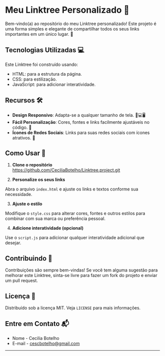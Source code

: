 # Meu Linktree Personalizado 🌳

Bem-vindo(a) ao repositório do meu Linktree personalizado! Este projeto é uma forma simples e elegante de compartilhar todos os seus links importantes em um único lugar. 🚀

## Tecnologias Utilizadas 💻

Este Linktree foi construído usando:

- HTML: para a estrutura da página.
- CSS: para estilização.
- JavaScript: para adicionar interatividade.

## Recursos 🛠

- **Design Responsivo**: Adapta-se a qualquer tamanho de tela. 📱💻🖥
- **Fácil Personalização**: Cores, fontes e links facilmente ajustáveis no código. 🎨
- **Ícones de Redes Sociais**: Links para suas redes sociais com ícones atrativos. 🔗

## Como Usar 📖

1. **Clone o repositório**
   https://github.com/CeciliaBotelho/Linktree.project.git
   

2. **Personalize os seus links**

Abra o arquivo `index.html` e ajuste os links e textos conforme sua necessidade.

3. **Ajuste o estilo**

Modifique o `style.css` para alterar cores, fontes e outros estilos para combinar com sua marca ou preferência pessoal.

4. **Adicione interatividade (opcional)**

Use o `script.js` para adicionar qualquer interatividade adicional que desejar.

## Contribuindo 🤝

Contribuições são sempre bem-vindas! Se você tem alguma sugestão para melhorar este Linktree, sinta-se livre para fazer um fork do projeto e enviar um pull request.

## Licença 📜

Distribuído sob a licença MIT. Veja `LICENSE` para mais informações.

## Entre em Contato 📬

- Nome - Cecilia Botelho 
- E-mail - cescbotelho@gmail.com
---
